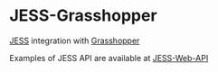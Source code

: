# JESS-Grasshopper
[JESS](http://jeplus.org/wiki/doku.php?id=docs:jess_service) integration with [Grasshopper](https://www.grasshopper3d.com/)

Examples of JESS API are available at [JESS-Web-API](https://github.com/jeplus/JESS-Web-API)
